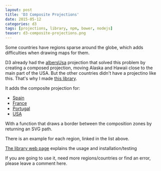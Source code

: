 ```yaml
---
layout: post
title: 'D3 Composite Projections'
date: 2015-05-12
categories: d3
tags: [projections, library, npm, bower, nodejs]
teaser: d3-composite-projections.png
---
```


Some countries have regions sparse around the globe, which adds difficulties when drawing maps for them.

D3 already had the [albersUsa](http://bl.ocks.org/mbostock/5545680) projection that solved this problem by creating a composed projection, moving Alaska and Hawaii close to the main part of the USA.
But the other countries didn't have a projectino like this. That's why I made [this library](http://rveciana.github.io/d3-composite-projections/).

<script src="http://d3js.org/d3.v3.min.js"></script>
<script src="http://d3js.org/topojson.v1.min.js"></script>
<script src="https://raw.githubusercontent.com/rveciana/d3-composite-projections/0.0.3/composite-projections.min.js"></script>
<div id="example_map"></div>

<script>

  var width = 700,
      height = 500;

  var projection = d3.geo.conicConformalFrance();
  var path = d3.geo.path()
      .projection(projection);

  var svg = d3.select("#example_map").append("svg")
      .attr("width", width)
      .attr("height", height)
      .attr("transform","translate(-130)");

  d3.json("https://cdn.rawgit.com/rveciana/5919944/raw/b1f826319231c3e06d6e8548bc947ca2c29dc9e8/france.json", function(error, regions) {
  var land = topojson.feature(regions, regions.objects.regions);

  svg.selectAll("path")
    .data(land.features)
    .enter()
    .append("path")
    .attr("d", path)
    .style("stroke","#000")
    .style("stroke-width",".5px")
    .style("fill","#aca")
    .on("mouseover", function(d,i) {
      d3.select(this)
        .transition()
        .style("fill", "red");
      })
    .on("mouseout", function(d,i) {
      d3.select(this)
        .transition()
        .style("fill", "#aca");
      });


  svg
    .append("path")
      .style("fill","none")
      .style("stroke","#000")
      .attr("d", projection.getCompositionBorders());


});

</script>

It adds the composite projection for:

- [Spain](http://bl.ocks.org/rveciana/472b7749352554ca4b68)
- [France](http://bl.ocks.org/rveciana/02eb5b83848e0b06fa8e)
- [Portugal](http://bl.ocks.org/rveciana/aec08199d43759e98afe)
- [USA](http://bl.ocks.org/rveciana/170a76b8dc1f9cfd8b2d)

With a function that draws a border between the composition zones by returning an SVG path.

There is an example for each region, linked in the list above.

[The library web page](http://rveciana.github.io/d3-composite-projections/) explains the usage and installation/testing

If you are going to use it, need more regions/countries or find an error, please leave a comment here.
